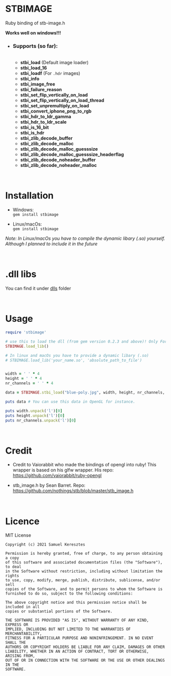 # STBIMAGE     



Ruby binding of stb-image.h

**Works well on windows!!!**

* ### Supports (so far): ###  
  <br>
  
  * **stbi_load** (Default image loader)
  * **stbi_load_16**
  * **stbi_loadf** (For `.hdr` images)
  * **stbi_info**
  * **stbi_image_free**
  * **stbi_failure_reason**
  * **stbi_set_flip_vertically_on_load**
  * **stbi_set_flip_vertically_on_load_thread**
  * **stbi_set_unpremultiply_on_load**
  * **stbi_convert_iphone_png_to_rgb**
  * **stbi_hdr_to_ldr_gamma**
  * **stbi_hdr_to_ldr_scale**
  * **stbi_is_16_bit**
  * **stbi_is_hdr**
  * **stbi_zlib_decode_buffer**
  * **stbi_zlib_decode_malloc**
  * **stbi_zlib_decode_malloc_guesssize**
  * **stbi_zlib_decode_malloc_guesssize_headerflag**
  * **stbi_zlib_decode_noheader_buffer**
  * **stbi_zlib_decode_noheader_malloc**


<br>

# Installation

* Windows:\
`gem install stbimage`

* Linux/macOs:\
`gem install stbimage`

*Note: In Linux/macOs you have to compile the dynamic libary (.so) yourself. Although I planned to include it in the future*

<br>

# .dll libs

You can find it under [dlls](dlls) folder

<br>

# Usage

```ruby
require 'stbimage'

# use this to load the dll (from gem version 0.2.3 and above)! Only For windows yet
STBIMAGE.load_lib() 

# In linux and macOs you have to provide a dynamic libary (.so) 
# STBIMAGE.load_lib('your_name.so', 'absolute_path_to_file')


width = ' ' * 4
height = ' ' * 4
nr_channels = ' ' * 4

data = STBIMAGE.stbi_load("blue-poly.jpg", width, height, nr_channels, 0)

puts data # You can use this data in OpenGL for instance.

puts width.unpack('l')[0]
puts height.unpack('l')[0]
puts nr_channels.unpack('l')[0]
```

<br>

# Credit

* Credit to Vaiorabbit who made the bindings of opengl into ruby! This wrapper is based on his glfw wrapper.
His repo: https://github.com/vaiorabbit/ruby-opengl

* stb_image.h by Sean Barret. Repo: https://github.com/nothings/stb/blob/master/stb_image.h


<br>

# Licence

MIT License

```
Copyright (c) 2021 Samuel Keresztes

Permission is hereby granted, free of charge, to any person obtaining a copy
of this software and associated documentation files (the "Software"), to deal
in the Software without restriction, including without limitation the rights
to use, copy, modify, merge, publish, distribute, sublicense, and/or sell
copies of the Software, and to permit persons to whom the Software is
furnished to do so, subject to the following conditions:

The above copyright notice and this permission notice shall be included in all
copies or substantial portions of the Software.

THE SOFTWARE IS PROVIDED "AS IS", WITHOUT WARRANTY OF ANY KIND, EXPRESS OR
IMPLIED, INCLUDING BUT NOT LIMITED TO THE WARRANTIES OF MERCHANTABILITY,
FITNESS FOR A PARTICULAR PURPOSE AND NONINFRINGEMENT. IN NO EVENT SHALL THE
AUTHORS OR COPYRIGHT HOLDERS BE LIABLE FOR ANY CLAIM, DAMAGES OR OTHER
LIABILITY, WHETHER IN AN ACTION OF CONTRACT, TORT OR OTHERWISE, ARISING FROM,
OUT OF OR IN CONNECTION WITH THE SOFTWARE OR THE USE OR OTHER DEALINGS IN THE
SOFTWARE.
```
